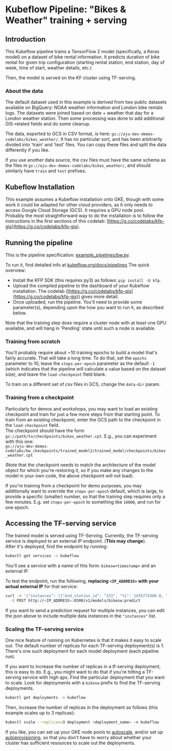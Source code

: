 
# Kubeflow Pipeline: "Bikes & Weather" training + serving

## Introduction

This Kubeflow pipeline trains a TensorFlow 2 model (specifically, a Keras model) on a dataset of bike rental information.
It predicts duration of bike rental for given trip configuration (starting rental station, end station, day of week, time of start, weather details, etc.)

Then, the model is served on the KF cluster using TF-serving.

### About the data

The default dataset used in this example is derived from two public datasets available on BigQuery: NOAA weather information and London bike rentals logs.  The datasets were joined based on date + weather that day for a London weather station.  Then some processing was done to add additional GIS-related fields and do some cleanup. 

The data, exported to GCS in CSV format, is here: `gs://aju-dev-demos-codelabs/bikes_weather/`. 
It has no particular sort, and has been arbitrarily divided into 'train' and 'test' files. You can copy these files and split the data differently if you like.

If you use another data source, the csv files must have the same schema as the files in `gs://aju-dev-demos-codelabs/bikes_weather/`, and should similarly have `train` and `test` prefixes.


## Kubeflow Installation

This example assumes a Kubeflow installation onto GKE, though with some work it could be adapted for other cloud providers, as it only needs to access Google Cloud Storage (GCS).
It requires a GPU node pool.  
Probably the most straightforward way to do the installation is to follow the instructions in the first sections of this codelab: [https://g.co/codelabs/kfp-gis](https://g.co/codelabs/kfp-gis).

## Running the pipeline

This is the pipeline specification: [example_pipelines/bw.py](./example_pipelines/bw.py).

To run it, find detailed info at [kubeflow.org/docs/pipelines](https://www.kubeflow.org/docs/pipelines/)
The quick overview:

- Install the KFP SDK (this requires py3) as follows: `pip install -U kfp`. 
- Upload the compiled pipeline to the dashboard of your Kubeflow installation.  The codelab ([https://g.co/codelabs/kfp-gis](https://g.co/codelabs/kfp-gis)) gives more detail.
- Once uploaded, run the pipeline.  You'll need to provide some parameter(s), depending upon the how you want to run it, as described below.

Note that the training step does require a cluster node with at least one GPU available, and will hang in 'Pending' state until such a node is available.


### Training from scratch

You'll probably require about ~10 training epochs to build a model that's fairly accurate.  That will take a long time.  To do that, set the `epochs` parameter to 10, leave the `steps-per-epoch` parameter as the default `-1` (which indicates that the pipeline will calculate a value based on the dataset size), and leave the `load-checkpoint` field blank.

To train on a different set of csv files in GCS, change the `data-dir` param.

### Training from a checkpoint

Particularly for demos and workshops, you may want to load an existing checkpoint and train for just a few more steps from that starting point.
To train from an existing checkpoint, enter the GCS path to the checkpoint in the `load-checkpoint` field.  
The checkpoint should have the form `gs://path/to/checkpoints/bikes_weather.cpt`.
E.g., you can experiment with this one:    
`gs://aju-dev-demos-codelabs/bw_checkpoints/trained_model2/trained_model/checkpoints/bikes_weather.cpt`

(Note that the checkpoint needs to match the architecture of the model object for which you're restoring it, so if you make any changes to the model in your own code, the above checkpoint will not load).

If you're training from a checkpoint for demo purposes, you may additionally want to override the `steps-per-epoch` default, which is large, to provide a specific (smaller) number, so that the training step requires only a few minutes. E.g. set `steps-per-epoch` to something like `10000`, and run for one epoch.

## Accessing the TF-serving service

The trained model is served using TF-Serving. 
Currently, the TF-serving service is deployed to an external IP endpoint. (**This may change**).  
After it's deployed, find the endpoint by running:

```sh
kubectl get services -n kubeflow
```

You'll see a service with a name of this form: `bikesw<timestamp>` and an external IP.

To test the endpoint, run the following, **replacing `<IP_ADDRESS>` with your actual external IP** for that service:

```sh
curl -d '{"instances": [{"end_station_id": "333", "ts": 1435774380.0, "day_of_week": "4", "start_station_id": "160", "euclidean": 4295.88, "loc_cross": "POINT(-0.13 51.51)POINT(-0.19 51.51)", "prcp": 0.0, "max": 94.5, "min": 58.9, "temp": 81.8, "dewp": 59.5 }]}' \
  -X POST http://<IP_ADDRESS>:8500/v1/models/bikesw:predict
```    

If you want to send a prediction request for multiple instances, you can edit the json above to include multiple data instances in the `"instances"` list.

### Scaling the TF-serving service

One nice feature of running on Kubernetes is that it makes it easy to scale out.  The default number of replicas for each TF-serving deployment(s) is 1.
There's one such deployment for each model deployment (each pipeline run).

If you want to increase the number of replicas in a tf-serving deployment, this is easy to do. E.g., you might want to do that if you're hitting a TF-serving service with high qps.
Find the particular deployment that you want to scale.  Look for deployments with a `bikesw` prefix to find the TF-serving deployments.

```sh
kubectl get deployments -n kubeflow
```
Then, increase the number of replicas in the deployment as follows (this example scales up to 3 replicas):

```sh
kubectl scale --replicas=3 deployment <deployment_name> -n kubeflow
```

If you like, you can set up your GKE node pools to [autoscale](https://cloud.google.com/kubernetes-engine/docs/how-to/cluster-autoscaler), and/or set up [autoprovisioning](https://cloud.google.com/kubernetes-engine/docs/how-to/node-auto-provisioning), so that you don't have to worry about whether your cluster has sufficient resources to scale out the deployments.


